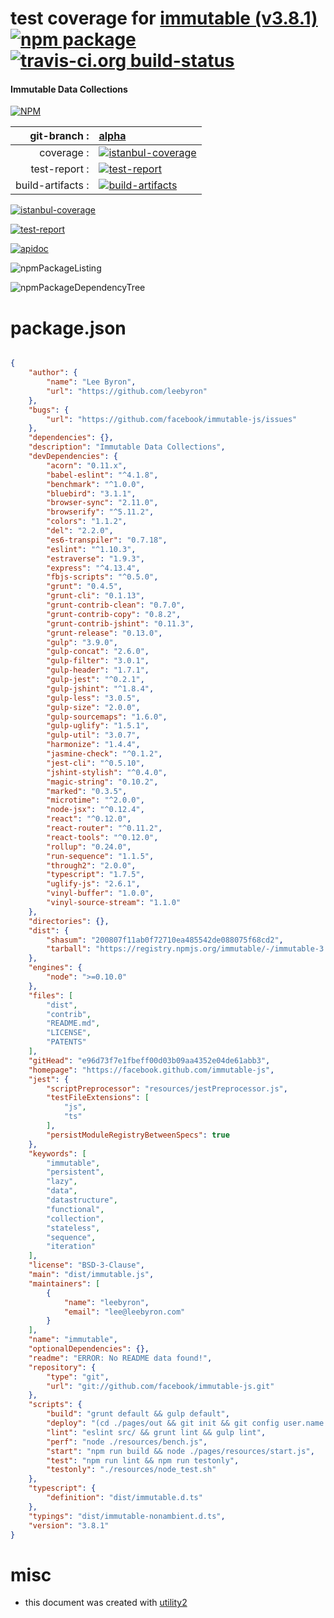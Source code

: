 # test coverage for  [immutable (v3.8.1)](https://facebook.github.com/immutable-js)  [![npm package](https://img.shields.io/npm/v/npmtest-immutable.svg?style=flat-square)](https://www.npmjs.org/package/npmtest-immutable) [![travis-ci.org build-status](https://api.travis-ci.org/npmtest/node-npmtest-immutable.svg)](https://travis-ci.org/npmtest/node-npmtest-immutable)
#### Immutable Data Collections

[![NPM](https://nodei.co/npm/immutable.png?downloads=true)](https://www.npmjs.com/package/immutable)

| git-branch : | [alpha](https://github.com/npmtest/node-npmtest-immutable/tree/alpha)|
|--:|:--|
| coverage : | [![istanbul-coverage](https://npmtest.github.io/node-npmtest-immutable/build/coverage.badge.svg)](https://npmtest.github.io/node-npmtest-immutable/build/coverage.html/index.html)|
| test-report : | [![test-report](https://npmtest.github.io/node-npmtest-immutable/build/test-report.badge.svg)](https://npmtest.github.io/node-npmtest-immutable/build/test-report.html)|
| build-artifacts : | [![build-artifacts](https://npmtest.github.io/node-npmtest-immutable/glyphicons_144_folder_open.png)](https://github.com/npmtest/node-npmtest-immutable/tree/gh-pages/build)|

[![istanbul-coverage](https://npmtest.github.io/node-npmtest-immutable/build/screenCapture.buildCustomOrg.browser.coverage.html.png)](https://npmtest.github.io/node-npmtest-immutable/build/coverage.html/index.html)

[![test-report](https://npmtest.github.io/node-npmtest-immutable/build/screenCapture.buildCustomOrg.browser.%252Fhome%252Ftravis%252Fbuild%252Fnpmtest%252Fnode-npmtest-immutable%252Ftmp%252Fbuild%252Ftest-report.html.png)](https://npmtest.github.io/node-npmtest-immutable/build/test-report.html)

[![apidoc](https://npmdoc.github.io/node-npmdoc-immutable/build/screenCapture.buildApidoc.browser.%252Fhome%252Ftravis%252Fbuild%252Fnpmdoc%252Fnode-npmdoc-immutable%252Ftmp%252Fbuild%252Fapidoc.html.png)](https://npmdoc.github.io/node-npmdoc-immutable/build/apidoc.html)

![npmPackageListing](https://npmtest.github.io/node-npmtest-immutable/build/screenCapture.npmPackageListing.svg)

![npmPackageDependencyTree](https://npmtest.github.io/node-npmtest-immutable/build/screenCapture.npmPackageDependencyTree.svg)



# package.json

```json

{
    "author": {
        "name": "Lee Byron",
        "url": "https://github.com/leebyron"
    },
    "bugs": {
        "url": "https://github.com/facebook/immutable-js/issues"
    },
    "dependencies": {},
    "description": "Immutable Data Collections",
    "devDependencies": {
        "acorn": "0.11.x",
        "babel-eslint": "^4.1.8",
        "benchmark": "^1.0.0",
        "bluebird": "3.1.1",
        "browser-sync": "2.11.0",
        "browserify": "^5.11.2",
        "colors": "1.1.2",
        "del": "2.2.0",
        "es6-transpiler": "0.7.18",
        "eslint": "^1.10.3",
        "estraverse": "1.9.3",
        "express": "^4.13.4",
        "fbjs-scripts": "^0.5.0",
        "grunt": "0.4.5",
        "grunt-cli": "0.1.13",
        "grunt-contrib-clean": "0.7.0",
        "grunt-contrib-copy": "0.8.2",
        "grunt-contrib-jshint": "0.11.3",
        "grunt-release": "0.13.0",
        "gulp": "3.9.0",
        "gulp-concat": "2.6.0",
        "gulp-filter": "3.0.1",
        "gulp-header": "1.7.1",
        "gulp-jest": "^0.2.1",
        "gulp-jshint": "^1.8.4",
        "gulp-less": "3.0.5",
        "gulp-size": "2.0.0",
        "gulp-sourcemaps": "1.6.0",
        "gulp-uglify": "1.5.1",
        "gulp-util": "3.0.7",
        "harmonize": "1.4.4",
        "jasmine-check": "^0.1.2",
        "jest-cli": "^0.5.10",
        "jshint-stylish": "^0.4.0",
        "magic-string": "0.10.2",
        "marked": "0.3.5",
        "microtime": "^2.0.0",
        "node-jsx": "^0.12.4",
        "react": "^0.12.0",
        "react-router": "^0.11.2",
        "react-tools": "^0.12.0",
        "rollup": "0.24.0",
        "run-sequence": "1.1.5",
        "through2": "2.0.0",
        "typescript": "1.7.5",
        "uglify-js": "2.6.1",
        "vinyl-buffer": "1.0.0",
        "vinyl-source-stream": "1.1.0"
    },
    "directories": {},
    "dist": {
        "shasum": "200807f11ab0f72710ea485542de088075f68cd2",
        "tarball": "https://registry.npmjs.org/immutable/-/immutable-3.8.1.tgz"
    },
    "engines": {
        "node": ">=0.10.0"
    },
    "files": [
        "dist",
        "contrib",
        "README.md",
        "LICENSE",
        "PATENTS"
    ],
    "gitHead": "e96d73f7e1fbeff00d03b09aa4352e04de61abb3",
    "homepage": "https://facebook.github.com/immutable-js",
    "jest": {
        "scriptPreprocessor": "resources/jestPreprocessor.js",
        "testFileExtensions": [
            "js",
            "ts"
        ],
        "persistModuleRegistryBetweenSpecs": true
    },
    "keywords": [
        "immutable",
        "persistent",
        "lazy",
        "data",
        "datastructure",
        "functional",
        "collection",
        "stateless",
        "sequence",
        "iteration"
    ],
    "license": "BSD-3-Clause",
    "main": "dist/immutable.js",
    "maintainers": [
        {
            "name": "leebyron",
            "email": "lee@leebyron.com"
        }
    ],
    "name": "immutable",
    "optionalDependencies": {},
    "readme": "ERROR: No README data found!",
    "repository": {
        "type": "git",
        "url": "git://github.com/facebook/immutable-js.git"
    },
    "scripts": {
        "build": "grunt default && gulp default",
        "deploy": "(cd ./pages/out && git init && git config user.name \"Travis CI\" && git config user.email \"github@fb.com\" && git add . && git commit -m \"Deploy to GitHub Pages\" && git push --force --quiet \"https://${GH_TOKEN}@github.com/facebook/immutable-js.git\" master:gh-pages > /dev/null 2>1)",
        "lint": "eslint src/ && grunt lint && gulp lint",
        "perf": "node ./resources/bench.js",
        "start": "npm run build && node ./pages/resources/start.js",
        "test": "npm run lint && npm run testonly",
        "testonly": "./resources/node_test.sh"
    },
    "typescript": {
        "definition": "dist/immutable.d.ts"
    },
    "typings": "dist/immutable-nonambient.d.ts",
    "version": "3.8.1"
}
```



# misc
- this document was created with [utility2](https://github.com/kaizhu256/node-utility2)
